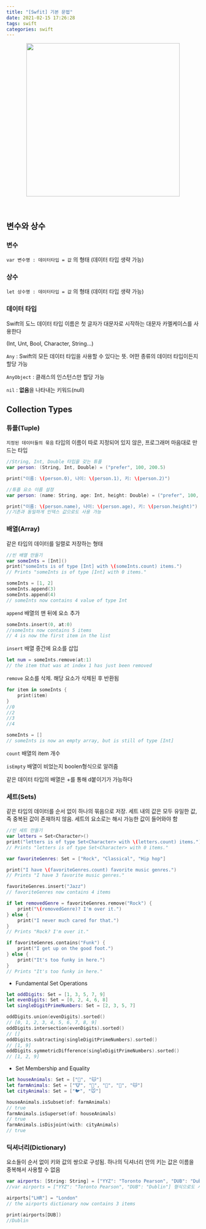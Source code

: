 ```yaml
---
title: "[Swfit] 기본 문법"
date: 2021-02-15 17:26:28
tags: swift
categories: swift
---
```

<p align="center"><img src="https://user-images.githubusercontent.com/67692759/107920618-9afaff80-6fb0-11eb-92b6-04db3e92c64b.png"  width="400" height="400"></p>

<br>

## 변수와 상수

### 변수

`var 변수명 : 데이터타입 = 값` 의 형태 (데이터 타입 생략 가능)

### 상수

`let 상수명 : 데이터타입 = 값` 의 형태 (데이터 타입 생략 가능)  

### 데이터 타입

Swift의 도느 데이터 타입 이름은 첫 글자가 대문자로 시작하는 대문자 카멜케이스를 사용한다

(Int, Unt, Bool, Character, String...)

`Any` : Swift의 모든 데이터 타입을 사용할 수 있다는 뜻. 어떤 종류의 데이터 타입이든지 할당 가능

`AnyObject` : 클래스의 인스턴스만 할당 가능

`nil` : **없음**을 나타내는 키워드(null)


## Collection Types

### 튜플(Tuple)

`지정된 데이터들의 묶음`  타입의 이름이 따로 지정되어 있지 않은, 프로그래머 마음대로 만드는 타입

```swift
//String, Int, Double 타입을 갖는 튜플
var person: (String, Int, Double) = ("prefer", 100, 200.5)

print("이름: \(person.0), 나이: \(person.1), 키: \(person.2)")

//튜플 요소 이름 설정
var person: (name: String, age: Int, height: Double) = ("prefer", 100, 200.5)

print("이름: \(person.name), 나이: \(person.age), 키: \(person.height)")
//기존과 동일하게 인덱스 값으로도 사용 가능
```

### 배열(Array)

같은 타입의 데이터를 일렬로 저장하는 형태

```swift
//빈 배열 만들기
var someInts = [Int]()
print("someInts is of type [Int] with \(someInts.count) items.")
// Prints "someInts is of type [Int] with 0 items."

someInts = [1, 2]
someInts.append(3)
someInts.append(4)
// someInts now contains 4 value of type Int
```

`append` 배열의 맨 뒤에 요소 추가

```swift
someInts.insert(0, at:0)
//someInts now contains 5 items
// 4 is now the first item in the list
```

`insert` 배열 중간에 요소를 삽입

```swift
let num = someInts.remove(at:1)
// the item that was at index 1 has just been removed
```

`remove` 요소를 삭제. 해당 요소가 삭제된 후 반환됨

```swift
for item in someInts {
    print(item)
}
//0
//2
//3
//4

someInts = []
// someInts is now an empty array, but is still of type [Int]
```

`count` 배열의 item 개수

`isEmpty` 배열이 비었는지 boolen형식으로 알려줌

같은 데이터 타입의 배열은 +를 통해 d붙이기가 가능하다

### 세트(Sets)

같은 타입의 데이터를 순서 없이 하나의 묶음으로 저장. 세트 내의 값은 모두 유일한 값, 즉 중복된 값이 존재하지 않음. 세트의 요소로는 해시 가능한 값이 들어와야 함

```swift
//빈 세트 만들기
var letters = Set<Character>()
print("letters is of type Set<Character> with \(letters.count) items.")
// Prints "letters is of type Set<Character> with 0 items."
```

```swift
var favoriteGenres: Set = ["Rock", "Classical", "Hip hop"]

print("I have \(favoriteGenres.count) favorite music genres.")
// Prints "I have 3 favorite music genres."

favoriteGenres.insert("Jazz")
// favoriteGenres now contains 4 items

if let removedGenre = favoriteGenres.remove("Rock") {
    print("\(removedGenre)? I'm over it.")
} else {
    print("I never much cared for that.")
}
// Prints "Rock? I'm over it."

if favoriteGenres.contains("Funk") {
    print("I get up on the good foot.")
} else {
    print("It's too funky in here.")
}
// Prints "It's too funky in here."
```

- Fundamental Set Operations

```swift
let oddDigits: Set = [1, 3, 5, 7, 9]
let evenDigits: Set = [0, 2, 4, 6, 8]
let singleDigitPrimeNumbers: Set = [2, 3, 5, 7]

oddDigits.union(evenDigits).sorted()
// [0, 1, 2, 3, 4, 5, 6, 7, 8, 9]
oddDigits.intersection(evenDigits).sorted()
// []
oddDigits.subtracting(singleDigitPrimeNumbers).sorted()
// [1, 9]
oddDigits.symmetricDifference(singleDigitPrimeNumbers).sorted()
// [1, 2, 9]
```

- Set Membership and Equality

```swift
let houseAnimals: Set = ["🐶", "🐱"]
let farmAnimals: Set = ["🐮", "🐔", "🐑", "🐶", "🐱"]
let cityAnimals: Set = ["🐦", "🐭"]

houseAnimals.isSubset(of: farmAnimals)
// true
farmAnimals.isSuperset(of: houseAnimals)
// true
farmAnimals.isDisjoint(with: cityAnimals)
// true
```

### 딕셔너리(Dictionary)

요소들이 순서 없이 키와 값의 쌍으로 구성됨. 하나의 딕셔너리 안의 키는 값은 이름을 중복해서 사용할 수 없음

```swift
var airports: [String: String] = ["YYZ": "Toronto Pearson", "DUB": "Dublin"]
//var airports = ["YYZ": "Toronto Pearson", "DUB": "Dublin"] 형식으로도 사용 가능

airports["LHR"] = "London"
// the airports dictionary now contains 3 items

print(airports[DUB])
//Dublin
```
